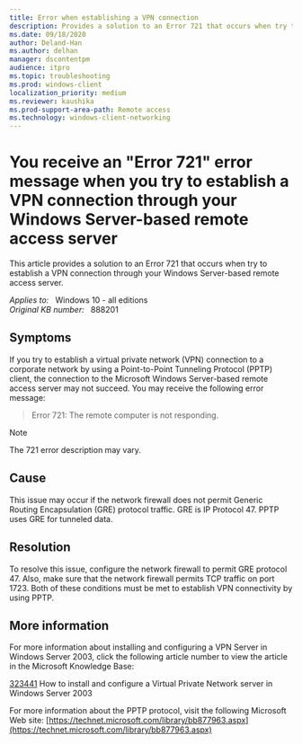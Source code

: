 ```yaml
---
title: Error when establishing a VPN connection
description: Provides a solution to an Error 721 that occurs when try to establish a VPN connection through your Windows Server-based remote access server.
ms.date: 09/18/2020
author: Deland-Han 
ms.author: delhan
manager: dscontentpm
audience: itpro
ms.topic: troubleshooting
ms.prod: windows-client
localization_priority: medium
ms.reviewer: kaushika
ms.prod-support-area-path: Remote access
ms.technology: windows-client-networking
---
```

# You receive an "Error 721" error message when you try to establish a VPN connection through your Windows Server-based remote access server

This article provides a solution to an Error 721 that occurs when try to establish a VPN connection through your Windows Server-based remote access server.

_Applies to:_ &nbsp; Windows 10 - all editions  
_Original KB number:_ &nbsp; 888201

## Symptoms

If you try to establish a virtual private network (VPN) connection to a corporate network by using a Point-to-Point Tunneling Protocol (PPTP) client, the connection to the Microsoft Windows Server-based remote access server may not succeed. You may receive the following error message:

> Error 721: The remote computer is not responding.

> [!NOTE]
> The 721 error description may vary.

## Cause

This issue may occur if the network firewall does not permit Generic Routing Encapsulation (GRE) protocol traffic. GRE is IP Protocol 47. PPTP uses GRE for tunneled data.

## Resolution

To resolve this issue, configure the network firewall to permit GRE protocol 47. Also, make sure that the network firewall permits TCP traffic on port 1723. Both of these conditions must be met to establish VPN connectivity by using PPTP.

## More information

For more information about installing and configuring a VPN Server in Windows Server 2003, click the following article number to view the article in the Microsoft Knowledge Base:

[323441](https://support.microsoft.com/help/323441) How to install and configure a Virtual Private Network server in Windows Server 2003  

For more information about the PPTP protocol, visit the following Microsoft Web site: [https://technet.microsoft.com/library/bb877963.aspx](https://technet.microsoft.com/library/bb877963.aspx)
